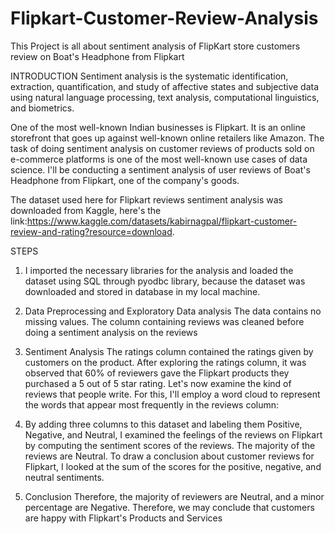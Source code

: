# Flipkart-Customer-Review-Analysis
This Project is all about sentiment analysis of FlipKart store customers review on Boat's Headphone from Flipkart

INTRODUCTION
Sentiment analysis is the systematic identification, extraction, quantification, and study of affective states and subjective data using natural language processing, text analysis, computational linguistics, and biometrics.

One of the most well-known Indian businesses is Flipkart. It is an online storefront that goes up against well-known online retailers like Amazon. The task of doing sentiment analysis on customer reviews of products sold on e-commerce platforms is one of the most well-known use cases of data science.
I'll be conducting a sentiment analysis of user reviews of Boat's Headphone from Flipkart, one of the company's goods.

The dataset used here for Flipkart reviews sentiment analysis was downloaded from Kaggle, here's the link:https://www.kaggle.com/datasets/kabirnagpal/flipkart-customer-review-and-rating?resource=download.

STEPS 
1. I imported the necessary libraries for the analysis and loaded the dataset using SQL through pyodbc library, because the dataset was downloaded and stored in database in my local machine.

2. Data Preprocessing and Exploratory Data analysis
The data contains no missing values.
The column containing reviews was cleaned before doing a sentiment analysis on the reviews

3. Sentiment Analysis
The ratings column contained the ratings given by customers on the product.
After exploring the ratings column, it was observed that 60% of reviewers gave the Flipkart products they purchased a 5 out of 5 star rating. Let's now examine the kind of reviews that people write. For this, I'll employ a word cloud to represent the words that appear most frequently in the reviews column:


4. By adding three columns to this dataset and labeling them Positive, Negative, and Neutral, I examined the feelings of the reviews on Flipkart by computing the sentiment scores of the reviews.
The majority of the reviews are Neutral. To draw a conclusion about customer reviews for Flipkart, I looked at the sum of the scores for the positive, negative, and neutral sentiments.

5. Conclusion
Therefore, the majority of reviewers are Neutral, and a minor percentage are Negative. Therefore, we may conclude that customers are happy with Flipkart's Products and Services


